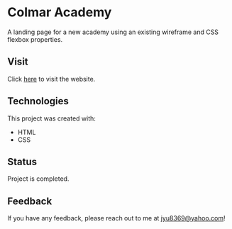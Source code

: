 # Colmar Academy
A landing page for a new academy using an existing wireframe and CSS flexbox properties.

## Visit
Click [here](https://yuj94.github.io/colmar-academy/) to visit the website.

## Technologies
This project was created with:
- HTML
- CSS

## Status
Project is completed.

## Feedback
If you have any feedback, please reach out to me at <jyu8369@yahoo.com>!